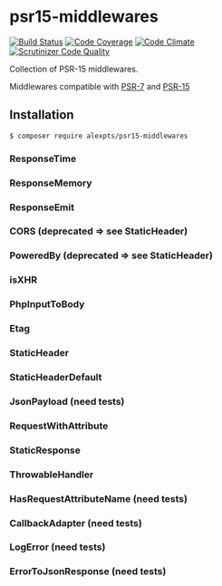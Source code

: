 # psr15-middlewares

[![Build Status](https://travis-ci.org/alexpts/psr15-middlewares.svg?branch=master)](https://travis-ci.org/alexpts/psr15-middlewares)
[![Code Coverage](https://scrutinizer-ci.com/g/alexpts/psr15-middlewares/badges/coverage.png?b=master)](https://scrutinizer-ci.com/g/alexpts/psr15-middlewares/?branch=master)
[![Code Climate](https://codeclimate.com/github/alexpts/psr15-middlewares/badges/gpa.svg)](https://codeclimate.com/github/alexpts/psr15-middlewares)
[![Scrutinizer Code Quality](https://scrutinizer-ci.com/g/alexpts/psr15-middlewares/badges/quality-score.png?b=master)](https://scrutinizer-ci.com/g/alexpts/psr15-middlewares/?branch=master)


Collection of PSR-15 middlewares.

Middlewares compatible with [PSR-7](https://www.php-fig.org/psr/psr-7/) and [PSR-15](https://www.php-fig.org/psr/psr-15/)

## Installation

```$ composer require alexpts/psr15-middlewares```


### ResponseTime

### ResponseMemory

### ResponseEmit

### CORS (deprecated => see StaticHeader)

### PoweredBy (deprecated => see StaticHeader)

### isXHR

### PhpInputToBody

### Etag

### StaticHeader

### StaticHeaderDefault

### JsonPayload (need tests)

### RequestWithAttribute

### StaticResponse

### ThrowableHandler

### HasRequestAttributeName (need tests)

### CallbackAdapter (need tests)

### LogError (need tests)

### ErrorToJsonResponse (need tests)
